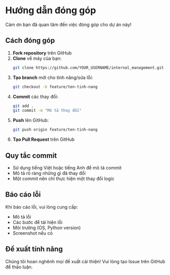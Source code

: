 # Hướng dẫn đóng góp

Cảm ơn bạn đã quan tâm đến việc đóng góp cho dự án này!

## Cách đóng góp

1. **Fork repository** trên GitHub
2. **Clone** về máy của bạn:
   ```bash
   git clone https://github.com/YOUR_USERNAME/internal_management.git
   ```
3. **Tạo branch** mới cho tính năng/sửa lỗi:
   ```bash
   git checkout -b feature/ten-tinh-nang
   ```
4. **Commit** các thay đổi:
   ```bash
   git add .
   git commit -m "Mô tả thay đổi"
   ```
5. **Push** lên GitHub:
   ```bash
   git push origin feature/ten-tinh-nang
   ```
6. **Tạo Pull Request** trên GitHub

## Quy tắc commit

- Sử dụng tiếng Việt hoặc tiếng Anh để mô tả commit
- Mô tả rõ ràng những gì đã thay đổi
- Một commit nên chỉ thực hiện một thay đổi logic

## Báo cáo lỗi

Khi báo cáo lỗi, vui lòng cung cấp:
- Mô tả lỗi
- Các bước để tái hiện lỗi
- Môi trường (OS, Python version)
- Screenshot nếu có

## Đề xuất tính năng

Chúng tôi hoan nghênh mọi đề xuất cải thiện! Vui lòng tạo Issue trên GitHub để thảo luận.

